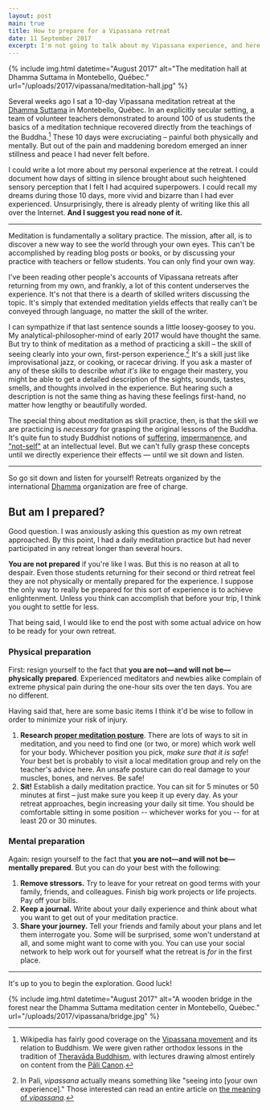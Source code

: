 ```yaml
---
layout: post
main: true
title: How to prepare for a Vipassana retreat
date: 11 September 2017
excerpt: I'm not going to talk about my Vipassana experience, and here's why.
---
```


{% include img.html datetime="August 2017" alt="The meditation hall at Dhamma Suttama in Montebello, Québec." url="/uploads/2017/vipassana/meditation-hall.jpg" %}

Several weeks ago I sat a 10-day Vipassana meditation retreat at the [Dhamma
Suttama][1] in Montebello, Québec. In an explicitly secular setting, a team of
volunteer teachers demonstrated to around 100 of us students the basics of a
meditation technique recovered directly from the teachings of the Buddha.[^1] These
10 days were excruciating – painful both physically and mentally. But out of
the pain and maddening boredom emerged an inner stillness and peace I had never
felt before.

I could write a lot more about my personal experience at the retreat. I could
document how days of sitting in silence brought about such heightened sensory
perception that I felt I had acquired superpowers. I could recall my dreams
during those 10 days, more vivid and bizarre than I had ever experienced.
Unsurprisingly, there is already plenty of writing like this all over the
Internet.  **And I suggest you read none of it.**

---

Meditation is fundamentally a solitary practice. The mission, after all, is to
discover a new way to see the world through your own eyes. This can't be
accomplished by reading blog posts or books, or by discussing your practice
with teachers or fellow students. You can only find your own way.

I've been reading other people's accounts of Vipassana retreats after
returning from my own, and frankly, a lot of this content underserves the
experience. It's not that there is a dearth of skilled writers discussing the
topic. It's simply that extended meditation yields effects that really can't be
conveyed through language, no matter the skill of the writer.

I can sympathize if that last sentence sounds a little loosey-goosey to you. My
analytical-philosopher-mind of early 2017 would have thought the same. But try
to think of meditation as a method of practicing a skill – the skill of seeing
clearly into your own, first-person experience.[^2] It's a skill just like
improvisational jazz, or cooking, or racecar driving. If you ask a master of
any of these skills to describe *what it's like* to engage their mastery, you
might be able to get a detailed description of the sights, sounds, tastes,
      smells, and thoughts involved in the experience. But hearing such a
      description is not the same thing as having these feelings first-hand, no
      matter how lengthy or beautifully worded.

The special thing about meditation as skill practice, then, is that the skill
we are practicing is *necessary* for grasping the original lessons of the
Buddha. It's quite fun to study Buddhist notions of [suffering][6],
    [impermanence][7], and ["not-self"][8] at an intellectual level. But we
    can't fully grasp these concepts until we directly experience their
    effects — until we sit down and listen.

---

So go sit down and listen for yourself! Retreats organized by the international
[Dhamma][9] organization are free of charge.

## But am I prepared?

Good question. I was anxiously asking this question as my own retreat
approached. By this point, I had a daily meditation practice but had never
participated in any retreat longer than several hours.

**You are not prepared** if you're like I was. But this is no reason at all to
despair. Even those students returning for their second or third retreat feel
they are not physically or mentally prepared for the experience. I suppose the
only way to really be prepared for this sort of experience is to achieve
enlightenment. Unless you think can accomplish that before your trip, I think
you ought to settle for less.

That being said, I would like to end the post with some actual advice on how to
be ready for your own retreat.

### Physical preparation

First: resign yourself to the fact that **you are not—and will not
be—physically prepared**.
Experienced meditators and newbies alike complain of extreme physical pain
during the one-hour sits over the ten days. You are no different.

Having said that, here are some basic items I think it'd be wise to follow in
order to minimize your risk of injury.

1. **Research [proper meditation posture][10]**. There are lots of ways to sit in
   meditation, and you need to find one (or two, or more) which work well for
   your body. Whichever position you pick, *make sure that it is safe*! Your
   best bet is probably to visit a local meditation group and rely on the
   teacher's advice here. An unsafe posture can do real damage to your muscles,
   bones, and nerves. Be safe!
2. **Sit!** Establish a daily meditation practice. You can sit for 5 minutes or
   50 minutes at first – just make sure you keep it up every day. As your
   retreat approaches, begin increasing your daily sit time. You should be
   comfortable sitting in some position -- whichever works for you -- for at
   least 20 or 30 minutes.

### Mental preparation

Again: resign yourself to the fact that **you are not—and will not
be—mentally prepared**. But you can do your best with the following:

1. **Remove stressors.** Try to leave for your retreat on good terms with your
   family, friends, and colleagues. Finish big work projects or life projects.
   Pay off your bills.
2. **Keep a journal.** Write about your daily experience and think about what
   you want to get out of your meditation practice.
3. **Share your journey.** Tell your friends and family about your plans and
   let them interrogate you. Some will be surprised, some won't understand at
   all, and some might want to come with you. You can use your social network
   to help work out for yourself what the retreat is *for* in the first place.

---

It's up to you to begin the exploration. Good luck!

{% include img.html datetime="August 2017" alt="A wooden bridge in the forest near the Dhamma Suttama meditation center in Montebello, Québec." url="/uploads/2017/vipassana/bridge.jpg" %}

[1]: http://suttama.dhamma.org
[2]: https://tricycle.org/magazine/vipassana-meditation/
[3]: https://en.wikipedia.org/wiki/Vipassana_movement
[4]: https://en.wikipedia.org/wiki/Theravada
[5]: https://en.wikipedia.org/wiki/P%C4%81li_Canon
[6]: https://en.wikipedia.org/wiki/Dukkha
[7]: https://en.wikipedia.org/wiki/Impermanence
[8]: https://en.wikipedia.org/wiki/Anatta
[9]: http://www.dhamma.org
[10]: https://www.mindful.org/find-right-meditation-posture-body/

[^1]: Wikipedia has fairly good coverage on the [Vipassana movement][3] and its relation to Buddhism. We were given rather orthodox lessons in the tradition of [Theravāda Buddhism][4], with lectures drawing almost entirely on content from the [ Pāli Canon][5].
[^2]: In Pali, *vipassana* actually means something like "seeing into [your own experience]." Those interested can read an entire article on [the meaning of *vipassana*][2].
